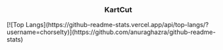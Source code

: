 <h3 align="center">KartCut</h3>
[![Top Langs](https://github-readme-stats.vercel.app/api/top-langs/?username=chorselty)](https://github.com/anuraghazra/github-readme-stats)
